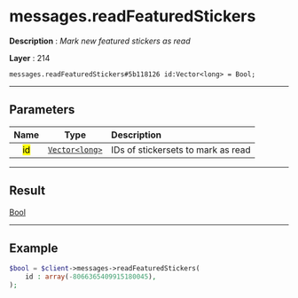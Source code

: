 # messages.readFeaturedStickers

**Description** : *Mark new featured stickers as read*

**Layer** : 214

```tl
messages.readFeaturedStickers#5b118126 id:Vector<long> = Bool;
```

---

## Parameters

| Name | Type | Description |
| :---: | :---: | :--- |
| <mark>id</mark> | [`Vector<long>`](type/long) | IDs of stickersets to mark as read |

---

## Result

[Bool](type/Bool)

---

## Example

```php
$bool = $client->messages->readFeaturedStickers(
	id : array(-8066365409915180045),
);
```